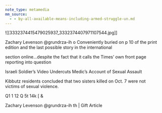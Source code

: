 ```yaml
---
note_type: metamedia
mm_source:
  - - by-all-available-means-including-armed-struggle-un.md
---
```


![[3332374415479025937_3332374407971107544.jpg]]

Zachary Levenson @grundrza-ih o
Conveniently buried on p 10 of the print edition
and the last possible story in the international

section online...despite the fact that it calls the
Times’ own front page reporting into question

Israeli Soldier’s Video
Undercuts Medic’s Account
of Sexual Assault

Kibbutz residents concluded that two sisters
killed on Oct. 7 were not victims of sexual
violence.

Q1 1 12 Q 5t 14k [ &

Zachary Levenson @grundrza-ih
th | Gift Article


